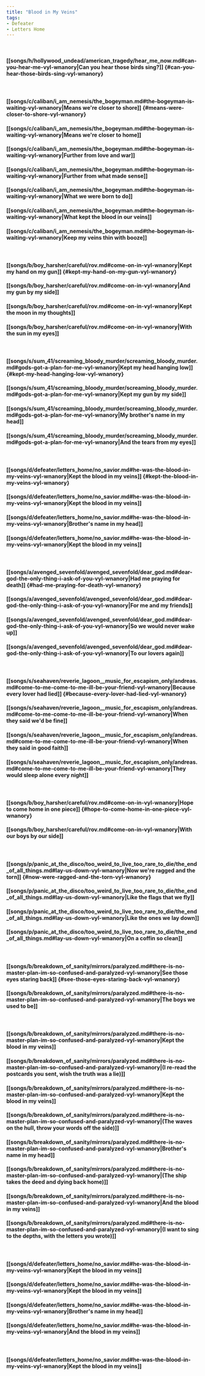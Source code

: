```yaml
---
title: "Blood in My Veins"
tags:
- Defeater
- Letters Home
---
```

&nbsp;
#### [[songs/h/hollywood_undead/american_tragedy/hear_me_now.md#can-you-hear-me-vyl-wnanory|Can you hear those birds sing?]] {#can-you-hear-those-birds-sing-vyl-wnanory}
&nbsp;
#### [[songs/c/caliban/i_am_nemesis/the_bogeyman.md#the-bogeyman-is-waiting-vyl-wnanory|Means we're closer to shore]] {#means-were-closer-to-shore-vyl-wnanory}
#### [[songs/c/caliban/i_am_nemesis/the_bogeyman.md#the-bogeyman-is-waiting-vyl-wnanory|Means we're closer to home]]
#### [[songs/c/caliban/i_am_nemesis/the_bogeyman.md#the-bogeyman-is-waiting-vyl-wnanory|Further from love and war]]
#### [[songs/c/caliban/i_am_nemesis/the_bogeyman.md#the-bogeyman-is-waiting-vyl-wnanory|Further from what made sense]]
#### [[songs/c/caliban/i_am_nemesis/the_bogeyman.md#the-bogeyman-is-waiting-vyl-wnanory|What we were born to do]]
#### [[songs/c/caliban/i_am_nemesis/the_bogeyman.md#the-bogeyman-is-waiting-vyl-wnanory|What kept the blood in our veins]]
#### [[songs/c/caliban/i_am_nemesis/the_bogeyman.md#the-bogeyman-is-waiting-vyl-wnanory|Keep my veins thin with booze]]
&nbsp;
#### [[songs/b/boy_harsher/careful/rov.md#come-on-in-vyl-wnanory|Kept my hand on my gun]] {#kept-my-hand-on-my-gun-vyl-wnanory}
#### [[songs/b/boy_harsher/careful/rov.md#come-on-in-vyl-wnanory|And my gun by my side]]
#### [[songs/b/boy_harsher/careful/rov.md#come-on-in-vyl-wnanory|Kept the moon in my thoughts]]
#### [[songs/b/boy_harsher/careful/rov.md#come-on-in-vyl-wnanory|With the sun in my eyes]]
&nbsp;
#### [[songs/s/sum_41/screaming_bloody_murder/screaming_bloody_murder.md#gods-got-a-plan-for-me-vyl-wnanory|Kept my head hanging low]] {#kept-my-head-hanging-low-vyl-wnanory}
#### [[songs/s/sum_41/screaming_bloody_murder/screaming_bloody_murder.md#gods-got-a-plan-for-me-vyl-wnanory|Kept my gun by my side]]
#### [[songs/s/sum_41/screaming_bloody_murder/screaming_bloody_murder.md#gods-got-a-plan-for-me-vyl-wnanory|My brother's name in my head]]
#### [[songs/s/sum_41/screaming_bloody_murder/screaming_bloody_murder.md#gods-got-a-plan-for-me-vyl-wnanory|And the tears from my eyes]]
&nbsp;
#### [[songs/d/defeater/letters_home/no_savior.md#he-was-the-blood-in-my-veins-vyl-wnanory|Kept the blood in my veins]] {#kept-the-blood-in-my-veins-vyl-wnanory}
#### [[songs/d/defeater/letters_home/no_savior.md#he-was-the-blood-in-my-veins-vyl-wnanory|Kept the blood in my veins]]
#### [[songs/d/defeater/letters_home/no_savior.md#he-was-the-blood-in-my-veins-vyl-wnanory|Brother's name in my head]]
#### [[songs/d/defeater/letters_home/no_savior.md#he-was-the-blood-in-my-veins-vyl-wnanory|Kept the blood in my veins]]
&nbsp;
#### [[songs/a/avenged_sevenfold/avenged_sevenfold/dear_god.md#dear-god-the-only-thing-i-ask-of-you-vyl-wnanory|Had me praying for death]] {#had-me-praying-for-death-vyl-wnanory}
#### [[songs/a/avenged_sevenfold/avenged_sevenfold/dear_god.md#dear-god-the-only-thing-i-ask-of-you-vyl-wnanory|For me and my friends]]
#### [[songs/a/avenged_sevenfold/avenged_sevenfold/dear_god.md#dear-god-the-only-thing-i-ask-of-you-vyl-wnanory|So we would never wake up]]
#### [[songs/a/avenged_sevenfold/avenged_sevenfold/dear_god.md#dear-god-the-only-thing-i-ask-of-you-vyl-wnanory|To our lovers again]]
&nbsp;
#### [[songs/s/seahaven/reverie_lagoon__music_for_escapism_only/andreas.md#come-to-me-come-to-me-ill-be-your-friend-vyl-wnanory|Because every lover had lied]] {#because-every-lover-had-lied-vyl-wnanory}
#### [[songs/s/seahaven/reverie_lagoon__music_for_escapism_only/andreas.md#come-to-me-come-to-me-ill-be-your-friend-vyl-wnanory|When they said we'd be fine]]
#### [[songs/s/seahaven/reverie_lagoon__music_for_escapism_only/andreas.md#come-to-me-come-to-me-ill-be-your-friend-vyl-wnanory|When they said in good faith]]
#### [[songs/s/seahaven/reverie_lagoon__music_for_escapism_only/andreas.md#come-to-me-come-to-me-ill-be-your-friend-vyl-wnanory|They would sleep alone every night]]
&nbsp;
#### [[songs/b/boy_harsher/careful/rov.md#come-on-in-vyl-wnanory|Hope to come home in one piece]] {#hope-to-come-home-in-one-piece-vyl-wnanory}
#### [[songs/b/boy_harsher/careful/rov.md#come-on-in-vyl-wnanory|With our boys by our side]]
&nbsp;
#### [[songs/p/panic_at_the_disco/too_weird_to_live_too_rare_to_die/the_end_of_all_things.md#lay-us-down-vyl-wnanory|Now we're ragged and the torn]] {#now-were-ragged-and-the-torn-vyl-wnanory}
#### [[songs/p/panic_at_the_disco/too_weird_to_live_too_rare_to_die/the_end_of_all_things.md#lay-us-down-vyl-wnanory|Like the flags that we fly]]
#### [[songs/p/panic_at_the_disco/too_weird_to_live_too_rare_to_die/the_end_of_all_things.md#lay-us-down-vyl-wnanory|Like the ones we lay down]]
#### [[songs/p/panic_at_the_disco/too_weird_to_live_too_rare_to_die/the_end_of_all_things.md#lay-us-down-vyl-wnanory|On a coffin so clean]]
&nbsp;
#### [[songs/b/breakdown_of_sanity/mirrors/paralyzed.md#there-is-no-master-plan-im-so-confused-and-paralyzed-vyl-wnanory|See those eyes staring back]] {#see-those-eyes-staring-back-vyl-wnanory}
#### [[songs/b/breakdown_of_sanity/mirrors/paralyzed.md#there-is-no-master-plan-im-so-confused-and-paralyzed-vyl-wnanory|The boys we used to be]]
&nbsp;
#### [[songs/b/breakdown_of_sanity/mirrors/paralyzed.md#there-is-no-master-plan-im-so-confused-and-paralyzed-vyl-wnanory|Kept the blood in my veins]]
#### [[songs/b/breakdown_of_sanity/mirrors/paralyzed.md#there-is-no-master-plan-im-so-confused-and-paralyzed-vyl-wnanory|(I re-read the postcards you sent, wish the truth was a lie)]]
#### [[songs/b/breakdown_of_sanity/mirrors/paralyzed.md#there-is-no-master-plan-im-so-confused-and-paralyzed-vyl-wnanory|Kept the blood in my veins]]
#### [[songs/b/breakdown_of_sanity/mirrors/paralyzed.md#there-is-no-master-plan-im-so-confused-and-paralyzed-vyl-wnanory|(The waves on the hull, throw your words off the side)]]
#### [[songs/b/breakdown_of_sanity/mirrors/paralyzed.md#there-is-no-master-plan-im-so-confused-and-paralyzed-vyl-wnanory|Brother's name in my head]]
#### [[songs/b/breakdown_of_sanity/mirrors/paralyzed.md#there-is-no-master-plan-im-so-confused-and-paralyzed-vyl-wnanory|(The ship takes the deed and dying back home)]]
#### [[songs/b/breakdown_of_sanity/mirrors/paralyzed.md#there-is-no-master-plan-im-so-confused-and-paralyzed-vyl-wnanory|And the blood in my veins]]
#### [[songs/b/breakdown_of_sanity/mirrors/paralyzed.md#there-is-no-master-plan-im-so-confused-and-paralyzed-vyl-wnanory|(I want to sing to the depths, with the letters you wrote)]]
&nbsp;
#### [[songs/d/defeater/letters_home/no_savior.md#he-was-the-blood-in-my-veins-vyl-wnanory|Kept the blood in my veins]]
#### [[songs/d/defeater/letters_home/no_savior.md#he-was-the-blood-in-my-veins-vyl-wnanory|Kept the blood in my veins]]
#### [[songs/d/defeater/letters_home/no_savior.md#he-was-the-blood-in-my-veins-vyl-wnanory|Brother's name in my head]]
#### [[songs/d/defeater/letters_home/no_savior.md#he-was-the-blood-in-my-veins-vyl-wnanory|And the blood in my veins]]
&nbsp;
#### [[songs/d/defeater/letters_home/no_savior.md#he-was-the-blood-in-my-veins-vyl-wnanory|Kept the blood in my veins]]
